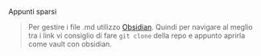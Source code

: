 Appunti sparsi

> Per gestire i file .md utilizzo [Obsidian](https://obsidian.md/). Quindi per navigare al meglio tra i link vi consiglio di fare `git clone` della repo e appunto aprirla come vault con obsidian.